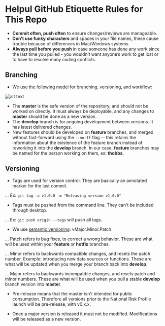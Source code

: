 # Helpul GitHub Etiquette Rules for This Repo
* **Commit often, push often** to ensure changes/reviews are manageable.
* **Don’t use funky characters** and spaces in your file names, these cause trouble because of differences in Mac/Windows systems.
* **Always pull before you push** in case someone has done any work since the last time you pulled - you wouldn’t want anyone’s work to get lost or to have to resolve many coding conflicts.

## Branching
* We use [the following model](https://nvie.com/posts/a-successful-git-branching-model/) for branching, versioning, and workflow:

![alt text][flowchart]

[flowchart]: https://nvie.com/img/git-model@2x.png "Flowchart for branching and versioning strategy from https://nvie.com/posts/a-successful-git-branching-model/"

* The **master** is the safe version of the repository, and should not be worked on directly. It must always be deployable, and any changes to **master** should be done as a new version.
* The **develop** branch is for ongoing development between versions. It has latest delivered changes.
* New features should be developed on **feature** branches, and merged without fast-forward using the `--no-ff` flag -- this retains the information about the existence of the feature branch instead of reworking it into the **develop** branch. In our case, **feature** branches may be named for the person working on them, ex: **thobbs**.

## Versioning
* Tags are used for version control. They are basically an annotated marker for the last commit. 

... Ex: `git tag -a v1.0.0 -m "Releasing version v1.0.0"`

* Tags must be pushed from the command line. They can't be included through desktop.

... Ex: `git push origin --tags` will push all tags.

* We use [semantic versioning](https://semver.org/): vMajor.Minor.Patch

... Patch refers to bug fixes, to correct a wrong behavior. These are what will be used within your **feature** or **hotfix** branches.

... Minor refers to backwards compatible changes, and resets the patch number. Example: introducing new data sources or functions. These are what will be updated when you merge your branch back into **develop**.

... Major refers to backwards incompatible changes, and resets patch and minor numbers. These are what will be used when you pull a stable **develop** branch version into **master**.

* Pre-release means that the master isn't intended for public consumption. Therefore all versions prior to the National Risk Profile launch will be pre-release, with v0.x.x.

* Once a major version is released it must not be modified. Modifications will be released as a new version.